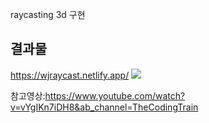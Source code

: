 raycasting 3d 구현  

결과물
---
https://wjraycast.netlify.app/
![](/GIFqwrqrqwrwqr.gif)




참고영상:https://www.youtube.com/watch?v=vYgIKn7iDH8&ab_channel=TheCodingTrain